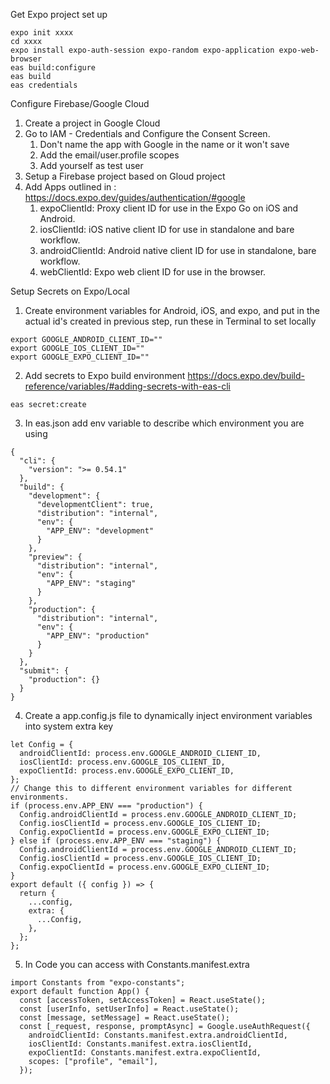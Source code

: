 Get Expo project set up

```
expo init xxxx
cd xxxx
expo install expo-auth-session expo-random expo-application expo-web-browser
eas build:configure
eas build
eas credentials
```

Configure Firebase/Google Cloud

1. Create a project in Google Cloud
2. Go to IAM - Credentials and Configure the Consent Screen.
   1. Don't name the app with Google in the name or it won't save
   2. Add the email/user.profile scopes
   3. Add yourself as test user
3. Setup a Firebase project based on Gloud project
4. Add Apps outlined in : https://docs.expo.dev/guides/authentication/#google
   1. expoClientId: Proxy client ID for use in the Expo Go on iOS and Android.
   2. iosClientId: iOS native client ID for use in standalone and bare workflow.
   3. androidClientId: Android native client ID for use in standalone, bare workflow.
   4. webClientId: Expo web client ID for use in the browser.

Setup Secrets on Expo/Local

1. Create environment variables for Android, iOS, and expo, and put in the actual id's created in previous step, run these in Terminal to set locally

```
export GOOGLE_ANDROID_CLIENT_ID=""
export GOOGLE_IOS_CLIENT_ID=""
export GOOGLE_EXPO_CLIENT_ID=""
```

2. Add secrets to Expo build environment https://docs.expo.dev/build-reference/variables/#adding-secrets-with-eas-cli

```
eas secret:create
```

3. In eas.json add env variable to describe which environment you are using

```
{
  "cli": {
    "version": ">= 0.54.1"
  },
  "build": {
    "development": {
      "developmentClient": true,
      "distribution": "internal",
      "env": {
        "APP_ENV": "development"
      }
    },
    "preview": {
      "distribution": "internal",
      "env": {
        "APP_ENV": "staging"
      }
    },
    "production": {
      "distribution": "internal",
      "env": {
        "APP_ENV": "production"
      }
    }
  },
  "submit": {
    "production": {}
  }
}
```

4. Create a app.config.js file to dynamically inject environment variables into system extra key

```
let Config = {
  androidClientId: process.env.GOOGLE_ANDROID_CLIENT_ID,
  iosClientId: process.env.GOOGLE_IOS_CLIENT_ID,
  expoClientId: process.env.GOOGLE_EXPO_CLIENT_ID,
};
// Change this to different environment variables for different environments.
if (process.env.APP_ENV === "production") {
  Config.androidClientId = process.env.GOOGLE_ANDROID_CLIENT_ID;
  Config.iosClientId = process.env.GOOGLE_IOS_CLIENT_ID;
  Config.expoClientId = process.env.GOOGLE_EXPO_CLIENT_ID;
} else if (process.env.APP_ENV === "staging") {
  Config.androidClientId = process.env.GOOGLE_ANDROID_CLIENT_ID;
  Config.iosClientId = process.env.GOOGLE_IOS_CLIENT_ID;
  Config.expoClientId = process.env.GOOGLE_EXPO_CLIENT_ID;
}
export default ({ config }) => {
  return {
    ...config,
    extra: {
      ...Config,
    },
  };
};
```

5. In Code you can access with Constants.manifest.extra

```
import Constants from "expo-constants";
export default function App() {
  const [accessToken, setAccessToken] = React.useState();
  const [userInfo, setUserInfo] = React.useState();
  const [message, setMessage] = React.useState();
  const [_request, response, promptAsync] = Google.useAuthRequest({
    androidClientId: Constants.manifest.extra.androidClientId,
    iosClientId: Constants.manifest.extra.iosClientId,
    expoClientId: Constants.manifest.extra.expoClientId,
    scopes: ["profile", "email"],
  });
```
